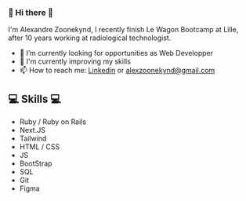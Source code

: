 ### 👋 Hi there 👋

I'm Alexandre Zoonekynd, I recently finish Le Wagon Bootcamp at Lille, after 10 years working at radiological technologist.

- 🔭 I’m currently looking for opportunities as Web Developper
- 🌱 I'm currently improving my skills
- 📫 How to reach me: [Linkedin](https://www.linkedin.com/in/alexzoonekynd/) or alexzoonekynd@gmail.com



## 💻 Skills 💻


- Ruby / Ruby on Rails
- Next.JS
- Tailwind
- HTML / CSS
- JS
- BootStrap
- SQL
- Git
- Figma




